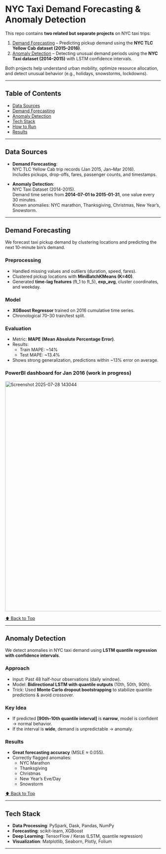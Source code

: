 # NYC Taxi Demand Forecasting & Anomaly Detection

This repo contains **two related but separate projects** on NYC taxi trips:  

1. [Demand Forecasting](#demand-forecasting) – Predicting pickup demand using the **NYC TLC Yellow Cab dataset (2015–2016)**.  
2. [Anomaly Detection](#anomaly-detection) – Detecting unusual demand periods using the **NYC Taxi dataset (2014–2015)** with LSTM confidence intervals.  

Both projects help understand urban mobility, optimize resource allocation, and detect unusual behavior (e.g., holidays, snowstorms, lockdowns).

---

## Table of Contents
- [Data Sources](#data-sources)
- [Demand Forecasting](#demand-forecasting)
- [Anomaly Detection](#anomaly-detection)
- [Tech Stack](#tech-stack)
- [How to Run](#how-to-run)
- [Results](#results)

---

## Data Sources
- **Demand Forecasting**:  
  NYC TLC Yellow Cab trip records (Jan 2015, Jan–Mar 2016).  
  Includes pickups, drop-offs, fares, passenger counts, and timestamps.  

- **Anomaly Detection**:  
  NYC Taxi Dataset (2014-2015).  
  Demand time series from **2014-07-01 to 2015-01-31**, one value every 30 minutes.  
  Known anomalies: NYC marathon, Thanksgiving, Christmas, New Year’s, Snowstorm.  

---

## Demand Forecasting
We forecast taxi pickup demand by clustering locations and predicting the next 10-minute bin’s demand.  

### Preprocessing
- Handled missing values and outliers (duration, speed, fares).  
- Clustered pickup locations with **MiniBatchKMeans (K=40)**.  
- Generated **time-lag features** (ft_1 to ft_5), **exp_avg**, cluster coordinates, and weekday.  

### Model
- **XGBoost Regressor** trained on 2016 cumulative time series.  
- Chronological 70–30 train/test split.  

### Evaluation
- Metric: **MAPE (Mean Absolute Percentage Error)**.  
- Results:  
  - Train MAPE: ~14%  
  - Test MAPE: ~13.4%  
- Shows strong generalization, predictions within ~13% error on average.
### PowerBI dashboard for Jan 2016 (work in progress)
<img width="1321" height="745" alt="Screenshot 2025-07-28 143044" src="https://github.com/user-attachments/assets/cb419a40-948e-4106-b3ca-60cfccd1fbac" />

[⬆ Back to Top](#nyc-taxi-demand-forecasting--anomaly-detection)

---

## Anomaly Detection
We detect anomalies in NYC taxi demand using **LSTM quantile regression with confidence intervals**.  

### Approach
- Input: Past 48 half-hour observations (daily window).  
- Model: **Bidirectional LSTM with quantile outputs** (10th, 50th, 90th).  
- Trick: Used **Monte Carlo dropout bootstrapping** to stabilize quantile predictions & avoid crossover.  

### Key Idea
- If predicted **[90th–10th quantile interval]** is **narrow**, model is confident → normal behavior.  
- If the interval is **wide**, demand is unpredictable → anomaly.  

### Results
- **Great forecasting accuracy** (MSLE ≈ 0.055).  
- Correctly flagged anomalies:
  - NYC Marathon  
  - Thanksgiving  
  - Christmas  
  - New Year’s Eve/Day  
  - Snowstorm  

[⬆ Back to Top](#nyc-taxi-demand-forecasting--anomaly-detection)

---

## Tech Stack
- **Data Processing**: PySpark, Dask, Pandas, NumPy  
- **Forecasting**: scikit-learn, XGBoost  
- **Deep Learning**: TensorFlow / Keras (LSTM, quantile regression)  
- **Visualization**: Matplotlib, Seaborn, Plotly, Folium  

---
